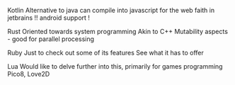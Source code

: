 


Kotlin
Alternative to java
can compile into javascript for the web
faith in jetbrains
!! android support !

Rust
Oriented towards system programming
Akin to C++
Mutability aspects - good for parallel processing

Ruby
Just to check out some of its features
See what it has to offer

Lua
Would like to delve further into this, primarily for games programming
Pico8, Love2D




